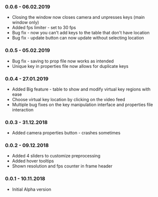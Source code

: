 ### 0.0.6 - 06.02.2019
* Closing the window now closes camera and unpresses keys (main window only)
* Added fps limiter - set to 30 fps
* Bug fix - now you can't add keys to the table that don't have location
* Bug fix - update button can now update without selecting location

### 0.0.5 - 05.02.2019
* Bug fix - saving to prop file now works as intended
* Unique key in properties file now allows for duplicate keys

### 0.0.4 - 27.01.2019
* Added Big feature - table to show and modify virtual key regions with ease
* Choose virtual key location by clicking on the video feed 
* Multiple bug fixes on the key manipulation interface and properties file interaction  

### 0.0.3 - 31.12.2018
* Added camera properties button - crashes sometimes

### 0.0.2 - 09.12.2018
* Added 4 sliders to customize preprocessing
* Added hover tooltips 
* Shown resolution and fps counter in frame header

### 0.0.1 - 10.11.2018
* Initial Alpha version


